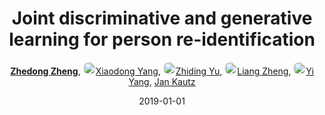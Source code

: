 ---
title: "Joint discriminative and generative learning for person re-identification"
collection: publications
permalink: /publication/Joint-di2019
date: 2019-01-01
doi: 
keywords: discriminative generative learning, joint discriminative generative, learning person identification, object re-identification, image retrieval, person re-id, person retrieval, person search, 
venue: 'IEEE/CVF Conference on Computer Vision and Pattern Recognition (CVPR)'
paperurl: 'https://zdzheng.xyz/files/CVPR19.pdf'
blog: 'https://zhuanlan.zhihu.com/p/66408913'
code: 'https://github.com/NVlabs/DG-Net'
author: '<strong><a href="https://zdzheng.xyz/authors/Zhedong-Zheng" class="author">Zhedong Zheng</a></strong>, <a href="https://zdzheng.xyz/authors/Xiaodong-Yang" class="author"> <img src= "https://zdzheng.xyz/coauthors/xiaodong-yang.jpg" alt="xiaodong-yang" style="border-radius: 50%; height:20px; width:20px">Xiaodong Yang</a>, <a href="https://zdzheng.xyz/authors/Zhiding-Yu" class="author"> <img src= "https://zdzheng.xyz/coauthors/zhiding-yu.jpeg" alt="zhiding-yu" style="border-radius: 50%; height:20px; width:20px">Zhiding Yu</a>, <a href="https://zdzheng.xyz/authors/Liang-Zheng" class="author"> <img src= "https://zdzheng.xyz/coauthors/liang-zheng.jpg" alt="liang-zheng" style="border-radius: 50%; height:20px; width:20px">Liang Zheng</a>, <a href="https://zdzheng.xyz/authors/Yi-Yang" class="author"> <img src= "https://zdzheng.xyz/coauthors/yi-yang.jpeg" alt="yi-yang" style="border-radius: 50%; height:20px; width:20px">Yi Yang</a>, <a href="https://zdzheng.xyz/authors/Jan-Kautz" class="author">Jan Kautz</a>'
sqlauthor: '{"@type": "Person","name": "Zhedong Zheng"}, {"@type": "Person","name": "Xiaodong Yang"}, {"@type": "Person","name": "Zhiding Yu"}, {"@type": "Person","name": "Liang Zheng"}, {"@type": "Person","name": "Yi Yang"}, {"@type": "Person","name": "Jan Kautz"}'
citation: ' Zhedong Zheng,  Xiaodong Yang,  Zhiding Yu,  Liang Zheng,  Yi Yang,  Jan Kautz, &quot;Joint discriminative and generative learning for person re-identification.&quot; CVPR, 2019.'
pub_year: '2019'
bib: >
    @inproceedings{zheng2019joint,<br>author = "Zheng, Zhedong and Yang, Xiaodong and Yu, Zhiding and Zheng, Liang and Yang, Yi and Kautz, Jan",<br>title = "Joint discriminative and generative learning for person re-identification",<br>booktitle = "CVPR",<br>pages = "2138--2147",<br>code = "https://github.com/NVlabs/DG-Net",<br>url = "https://zdzheng.xyz/files/CVPR19.pdf",<br>blog = "https://zhuanlan.zhihu.com/p/66408913",<br>year = "2019"
    }

---